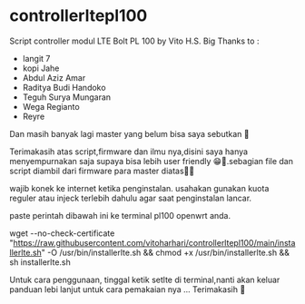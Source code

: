 # controllerltepl100

Script controller modul LTE Bolt PL 100 by Vito H.S.
Big Thanks to :

- langit 7
- kopi Jahe
- Abdul Aziz Amar
- Raditya Budi Handoko
- Teguh Surya Mungaran
- Wega Regianto
- Reyre

Dan masih banyak lagi master yang belum bisa saya sebutkan 🙏

Terimakasih atas script,firmware dan ilmu nya,disini saya hanya menyempurnakan saja supaya bisa lebih user friendly 😁🙏.sebagian file dan script diambil dari firmware para master diatas🙏🙏 

wajib konek ke internet ketika penginstalan.
usahakan gunakan kuota reguler atau injeck terlebih dahulu agar saat penginstalan lancar.

paste perintah dibawah ini ke terminal pl100 openwrt anda.

wget --no-check-certificate "https://raw.githubusercontent.com/vitoharhari/controllerltepl100/main/installerlte.sh" -O /usr/bin/installerlte.sh && chmod +x /usr/bin/installerlte.sh && sh installerlte.sh

Untuk cara penggunaan, tinggal ketik setlte di terminal,nanti akan keluar panduan lebi lanjut untuk cara pemakaian nya
... Terimakasih 🙏
